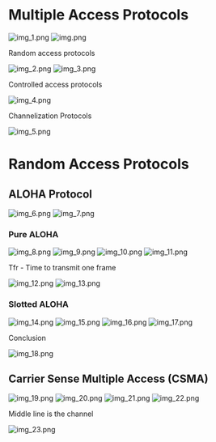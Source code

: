 # Multiple Access Protocols

![img_1.png](img_1.png)
![img.png](img.png)

Random access protocols

![img_2.png](img_2.png)
![img_3.png](img_3.png)

Controlled access protocols

![img_4.png](img_4.png)

Channelization Protocols

![img_5.png](img_5.png)

# Random Access Protocols

## ALOHA Protocol

![img_6.png](img_6.png)
![img_7.png](img_7.png)

### Pure ALOHA

![img_8.png](img_8.png)
![img_9.png](img_9.png)
![img_10.png](img_10.png)
![img_11.png](img_11.png)

Tfr - Time to transmit one frame

![img_12.png](img_12.png)
![img_13.png](img_13.png)

### Slotted ALOHA

![img_14.png](img_14.png)
![img_15.png](img_15.png)
![img_16.png](img_16.png)
![img_17.png](img_17.png)

Conclusion

![img_18.png](img_18.png)

## Carrier Sense Multiple Access (CSMA)

![img_19.png](img_19.png)
![img_20.png](img_20.png)
![img_21.png](img_21.png)
![img_22.png](img_22.png)

Middle line is the channel

![img_23.png](img_23.png)
